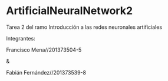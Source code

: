 # ArtificialNeuralNetwork2
Tarea 2 del ramo Introducción a las redes neuronales artificiales

Integrantes:  

Francisco Mena//201373504-5  

& 

Fabián Fernández//201373539-8 
